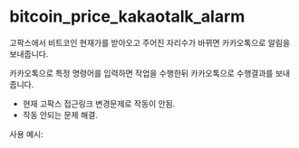 # bitcoin_price_kakaotalk_alarm

고팍스에서 비트코인 현재가를 받아오고 주어진 자리수가 바뀌면 카카오톡으로 알림을 보내줍니다.

카카오톡으로 특정 명령어를 입력하면 작업을 수행한뒤 카카오톡으로 수행결과를 보내줍니다.

* 현재 고팍스 접근링크 변경문제로 작동이 안됨.
* 작동 안되는 문제 해결.


사용 예시:

